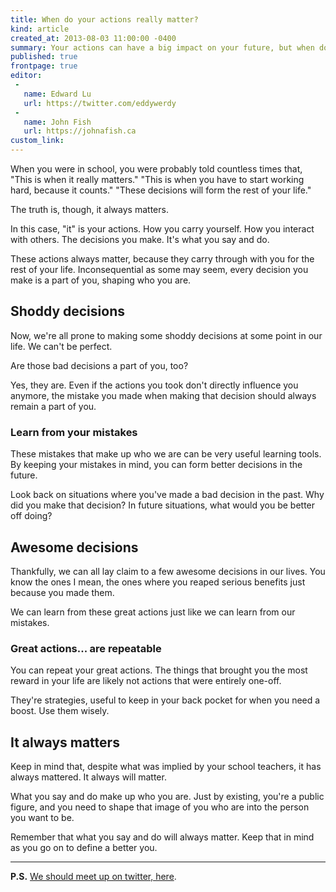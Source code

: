 ```yaml
---
title: When do your actions really matter?
kind: article
created_at: 2013-08-03 11:00:00 -0400
summary: Your actions can have a big impact on your future, but when do they really start to matter?
published: true
frontpage: true
editor:
 -
   name: Edward Lu
   url: https://twitter.com/eddywerdy
 -
   name: John Fish
   url: https://johnafish.ca
custom_link: 
---
```


When you were in school, you were probably told countless times that, "This is when it really matters." "This is when you have to start working hard, because it counts." "These decisions will form the rest of your life."

The truth is, though, it always matters.

In this case, "it" is your actions. How you carry yourself. How you interact with others. The decisions you make. It's what you say and do.

These actions always matter, because they carry through with you for the rest of your life. Inconsequential as some may seem, every decision you make is a part of you, shaping who you are.

## Shoddy decisions

Now, we're all prone to making some shoddy decisions at some point in our life. We can't be perfect.

Are those bad decisions a part of you, too?

Yes, they are. Even if the actions you took don't directly influence you anymore, the mistake you made when making that decision should always remain a part of you.

### Learn from your mistakes

These mistakes that make up who we are can be very useful learning tools. By keeping your mistakes in mind, you can form better decisions in the future.

Look back on situations where you've made a bad decision in the past. Why did you make that decision? In future situations, what would you be better off doing?

## Awesome decisions

Thankfully, we can all lay claim to a few awesome decisions in our lives. You know the ones I mean, the ones where you reaped serious benefits just because you made them.

We can learn from these great actions just like we can learn from our mistakes.

### Great actions... are repeatable

You can repeat your great actions. The things that brought you the most reward in your life are likely not actions that were entirely one-off.

They're strategies, useful to keep in your back pocket for when you need a boost. Use them wisely.

## It always matters

Keep in mind that, despite what was implied by your school teachers, it has always mattered. It always will matter.

What you say and do make up who you are. Just by existing, you're a public figure, and you need to shape that image of you who are into the person you want to be.

Remember that what you say and do will always matter. Keep that in mind as you go on to define a better you.

***

**P.S.** [We should meet up on twitter, here](https://twitter.com/lchski).